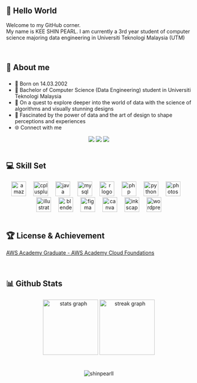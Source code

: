 ## 👋 Hello World

Welcome to my GitHub corner. 
<br> My name is KEE SHIN PEARL. I am currently a 3rd year student of computer science majoring data engineering in Universiti Teknologi Malaysia (UTM)

<br/>

## 🌊 About me

###
- 📅 Born on 14.03.2002 
- 🏫 Bachelor of Computer Science (Data Engineering) student in Universiti Teknologi Malaysia  
- 🧠 On a quest to explore deeper into the world of data with the science of algorithms and visually stunning designs  
- 🌟 Fascinated by the power of data and the art of design to shape perceptions and experiences
- 🌐 Connect with me

<div align="center">
<a href="https://www.linkedin.com/in/kee-shinpearl" target="_blank"><img src="https://img.shields.io/badge/LinkedIn-0077B5?style=for-the-badge&logo=linkedin&logoColor=white" target="_blank"></a>
<a href="https://www.linkedin.com/in/kee-shinpearl" target="_blank"><img src="https://img.shields.io/badge/LinkedIn-0077B5?style=for-the-badge&logo=linkedin&logoColor=white" target="_blank"></a>
<a href="https://github.com/shinpearll" target="_blank"><img src="https://img.shields.io/badge/GitHub-100000?style=for-the-badge&logo=github&logoColor=white" target="_blank"></a>
 
</div>
<br/>

###

<h2 align="left">💻 Skill Set</h2>

###

<div align="center">
  <img src="https://cdn.jsdelivr.net/gh/devicons/devicon/icons/amazonwebservices/amazonwebservices-original.svg" height="40" alt="amazonwebservices logo"  />
  <img width="12" />
  <img src="https://cdn.jsdelivr.net/gh/devicons/devicon/icons/cplusplus/cplusplus-original.svg" height="40" alt="cplusplus logo"  />
  <img width="12" />
  <img src="https://cdn.jsdelivr.net/gh/devicons/devicon/icons/java/java-original.svg" height="40" alt="java logo"  />
  <img width="12" />
  <img src="https://cdn.jsdelivr.net/gh/devicons/devicon/icons/mysql/mysql-original.svg" height="40" alt="mysql logo"  />
  <img width="12" />
  <img src="https://cdn.jsdelivr.net/gh/devicons/devicon/icons/r/r-original.svg" height="40" alt="r logo"  />
  <img width="12" />
  <img src="https://cdn.jsdelivr.net/gh/devicons/devicon/icons/php/php-original.svg" height="40" alt="php logo"  />
  <img width="12" />
  <img src="https://cdn.jsdelivr.net/gh/devicons/devicon/icons/python/python-original.svg" height="40" alt="python logo"  />
  <img width="12" />
  <img src="https://cdn.jsdelivr.net/gh/devicons/devicon/icons/photoshop/photoshop-plain.svg" height="40" alt="photoshop logo"  />
  <img width="12" />
  <img src="https://cdn.jsdelivr.net/gh/devicons/devicon/icons/illustrator/illustrator-plain.svg" height="40" alt="illustrator logo"  />
  <img width="12" />
  <img src="https://cdn.jsdelivr.net/gh/devicons/devicon/icons/blender/blender-original.svg" height="40" alt="blender logo"  />
  <img width="12" />
  <img src="https://cdn.jsdelivr.net/gh/devicons/devicon/icons/figma/figma-original.svg" height="40" alt="figma logo"  />
  <img width="12" />
  <img src="https://cdn.jsdelivr.net/gh/devicons/devicon/icons/canva/canva-original.svg" height="40" alt="canva logo"  />
  <img width="12" />
  <img src="https://cdn.jsdelivr.net/gh/devicons/devicon/icons/inkscape/inkscape-original.svg" height="40" alt="inkscape logo"  />
  <img width="12" />
  <img src="https://cdn.jsdelivr.net/gh/devicons/devicon/icons/wordpress/wordpress-original.svg" height="40" alt="wordpress logo"  />
</div>
<br/>

###

<h2 align="left">🏆 License & Achievement</h2>

[AWS Academy Graduate - AWS Academy Cloud Foundations](https://www.credly.com/badges/60b51e25-2558-4525-9301-d3c1be5280ec/public_url)

<br/>

###

<h2 align="left">📊 Github Stats</h2>

###

<div align="center">
  <img src="https://github-readme-stats.vercel.app/api?username=shinpearll&hide_title=false&hide_rank=true&show_icons=true&include_all_commits=true&count_private=true&disable_animations=false&theme=prussian&locale=en&hide_border=false&order=1" height="150" alt="stats graph"  />
  <img src="https://streak-stats.demolab.com?user=shinpearll&locale=en&mode=weekly&theme=prussian&hide_border=false&border_radius=5&order=3" height="150" alt="streak graph"  />
</div>
<br/>

###

<div align="center">
  <img src="https://komarev.com/ghpvc/?username=shinpearll&label=Profile%20views&color=0e75b6&style=flat" alt="shinpearll" /> </p>
</div>

###
